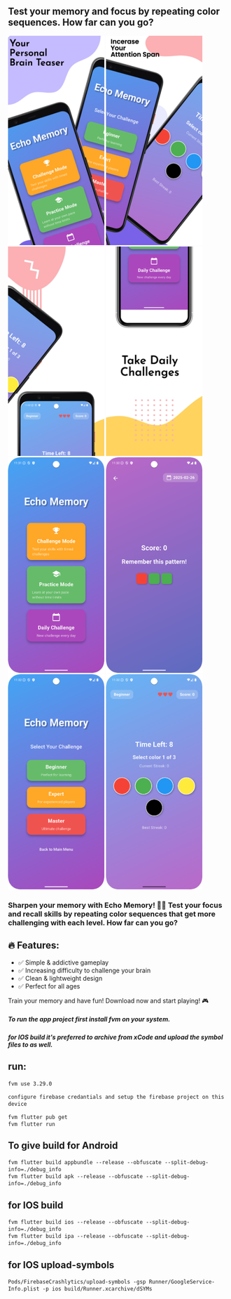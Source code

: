 ## Test your memory and focus by repeating color sequences. How far can you go?

<p float="left">
   <img src="https://github.com/Saif64/echo_memory/blob/master/ss/image1.png" width="220" />
  <img src="https://github.com/Saif64/echo_memory/blob/master/ss/image2.png" width="220" />
  <img src="https://github.com/Saif64/echo_memory/blob/master/ss/image3.png" width="220" />
  <img src="https://github.com/Saif64/echo_memory/blob/master/ss/image4.png" width="220" />
  <br>
  
  <img src="https://github.com/Saif64/echo_memory/blob/master/ss/home.png" width="220" />
  <img src="https://github.com/Saif64/echo_memory/blob/master/ss/daily.png" width="220" />
  <img src="https://github.com/Saif64/echo_memory/blob/master/ss/diff.png" width="220" />
  <img src="https://github.com/Saif64/echo_memory/blob/master/ss/game.png" width="220" />
 
</p>



### Sharpen your memory with Echo Memory! 🧠✨ Test your focus and recall skills by repeating color sequences that get more challenging with each level. How far can you go?

## 🔥 Features:
- ✅ Simple & addictive gameplay
- ✅ Increasing difficulty to challenge your brain
- ✅ Clean & lightweight design
- ✅ Perfect for all ages

Train your memory and have fun! Download now and start playing! 🎮

##### To run the app project first install ***fvm*** on your system.

***for IOS build it's preferred to archive from xCode and upload the symbol files to as well.***

## run:

```
fvm use 3.29.0
```

```
configure firebase credantials and setup the firebase project on this device
```

```
fvm flutter pub get
fvm flutter run
```

## To give build for Android

```
fvm flutter build appbundle --release --obfuscate --split-debug-info=./debug_info
fvm flutter build apk --release --obfuscate --split-debug-info=./debug_info
```

## for IOS build

```
fvm flutter build ios --release --obfuscate --split-debug-info=./debug_info
fvm flutter build ipa --release --obfuscate --split-debug-info=./debug_info
```

## for IOS upload-symbols

```
Pods/FirebaseCrashlytics/upload-symbols -gsp Runner/GoogleService-Info.plist -p ios build/Runner.xcarchive/dSYMs
```
 
